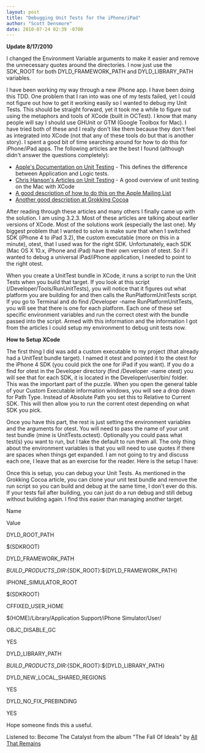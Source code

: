 ```yaml
---
layout: post
title: "Debugging Unit Tests for the iPhone/iPad"
author: "Scott Densmore"
date: 2010-07-24 02:39 -0700
---
```


**Update 8/17/2010**

I changed the Environment Variable arguments to make it easier and remove the unnecessary quotes around the directories. I now just use the SDK\_ROOT for both DYLD\_FRAMEWORK\_PATH and DYLD\_LIBRARY\_PATH variables.

I have been working my way through a new iPhone app. I have been doing this TDD. One problem that I ran into was one of my tests failed, yet I could not figure out how to get it working easily so I wanted to debug my Unit Tests. This should be straight forward, yet it took me a while to figure out using the metaphors and tools of XCode (built in OCTest). I know that many people will say I should use GHUnit or GTM (Google Toolbox for Mac). I have tried both of these and I really don't like them because they don't feel as integrated into XCode (not that any of these tools do but that is another story). I spent a good bit of time searching around for how to do this for iPhone/iPad apps. The following articles are the best I found (although didn't answer the questions completely):

* [Apple's Documentation on Unit Testing](https://developer.apple.com/iphone/library/documentation/Xcode/Conceptual/iphone_development/135-Unit_Testing_Applications/unit_testing_applications.html#//apple_ref/doc/uid/TP40007959-CH20-SW3) - This defines the difference between Application and Logic tests.
* [Chris Hanson's Articles on Unit Testing](https://chanson.livejournal.com/182472.html) - A good overview of unit testing on the Mac with XCode
* [A good description of how to do this on the Apple Mailing List](http://lists.apple.com/archives/xcode-users/2010/Mar/msg00260.html)
* [Another good description at Grokking Cocoa](https://www.grokkingcocoa.com/how_to_debug_iphone_unit_te.html)

After reading through these articles and many others I finally came up with the solution. I am using 3.2.3. Most of these articles are talking about earlier versions of XCode. Most of the solutions work (especially the last one). My biggest problem that I wanted to solve is make sure that when I switched SDK (iPhone 4 to iPad 3.2), the custom executable (more on this in a minute), otest, that I used was for the right SDK. Unfortunately, each SDK (Mac OS X 10.x, iPhone and iPad) have their own version of otest. So if I wanted to debug a universal iPad/iPhone application, I needed to point to the right otest.

When you create a UnitTest bundle in XCode, it runs a script to run the Unit Tests when you build that target. If you look at this script (/Developer/Tools/RunUnitTests), you will notice that it figures out what platform you are building for and then calls the RunPlatformUnitTests script. If you go to Terminal and do find /Developer -name RunPlatformUnitTests, you will see that there is one for each platform. Each one of these set specific environment variables and run the correct otest with the bundle passed into the script. Armed with this information and the information I got from the articles I could setup my environment to debug unit tests now.

**How to Setup XCode**

The first thing I did was add a custom executable to my project (that already had a UnitTest bundle target). I named it otest and pointed it to the otest for the iPhone 4 SDK (you could pick the one for iPad if you want). If you do a find for otest in the Developer directory (find /Developer -name otest) you will see that for each SDK, it is located in the Developer/user/bin/ folder. This was the important part of the puzzle. When you open the general table of your Custom Executable information windows, you will see a drop down for Path Type. Instead of Absolute Path you set this to Relative to Current SDK. This will then allow you to run the corrent otest depending on what SDK you pick.

Once you have this part, the rest is just setting the environment variables and the arguments for otest. You will need to pass the name of your unit test bundle (mine is UnitTests.octest). Optionally you could pass what test(s) you want to run, but I take the default to run them all. The only thing about the environment variables is that you will need to use quotes if there are spaces when things get expanded. I am not going to try and discuss each one, I leave that as an exercise for the reader. Here is the setup I have:

Once this is setup, you can debug your Unit Tests. As mentioned in the Grokking Cocoa article, you can clone your unit test bundle and remove the run script so you can build and debug at the same time, I don't ever do this. If your tests fail after building, you can just do a run debug and still debug without building again. I find this easier than managing another target.

Name

Value

DYLD\_ROOT\_PATH

$(SDKROOT)

DYLD\_FRAMEWORK\_PATH

${BUILD\_PRODUCTS\_DIR}:${SDK\_ROOT}:${DYLD\_FRAMEWORK\_PATH}

IPHONE\_SIMULATOR\_ROOT

$(SDKROOT)

CFFIXED\_USER\_HOME

$(HOME)/Library/Application Support/iPhone Simulator/User/

OBJC\_DISABLE\_GC

YES

DYLD\_LIBRARY\_PATH

${BUILD\_PRODUCTS\_DIR}:${SDK\_ROOT}:${DYLD\_LIBRARY\_PATH}  

DYLD\_NEW\_LOCAL\_SHARED\_REGIONS

YES

DYLD\_NO\_FIX\_PREBINDING

YES

Hope someone finds this a useful.  

Listened to: Become The Catalyst from the album "The Fall Of Ideals" by [All That Remains](http://www.google.com/search?q=%22All%20That%20Remains%22)
